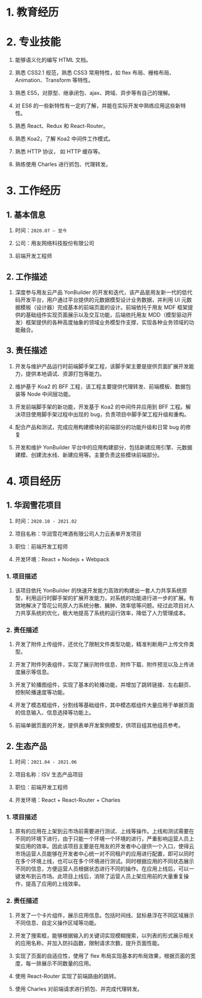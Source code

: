 # 1. 教育经历

# 2. 专业技能

1. 能够语义化的编写 HTML 文档。

2. 熟悉 CSS2.1 规范，熟悉 CSS3 常用特性，如 flex 布局、栅格布局、Animation、Transform 等特性。

3. 熟悉 ES5，对原型、继承闭包、ajax、跨域、异步等有自己的理解。

4. 对 ES6 的一些新特性有一定的了解，并能在实际开发中熟练应用这些新特性。

5. 熟悉 React、Redux 和 React-Router。

6. 熟悉 Koa2，了解 Koa2 中间件工作模式。

7. 熟悉 HTTP 协议， 如 HTTP 缓存等。

8. 熟练使用 Charles 进行抓包、代理转发。

# 3. 工作经历

## 1. 基本信息

1. 时间：`2020.07 – 至今`

2. 公司：用友网络科技股份有限公司

3. 前端开发工程师

## 2. 工作描述

1. 深度参与用友云产品 YonBuilder 的开发和迭代，该产品是用友新一代的低代码开发平台，用户通过平台提供的元数据模型设计业务数据，并利用 UI 元数据模板（设计器）完成基本的前端页面的设计。前端依托于用友 MDF 框架提供的基础组件实现页面展示以及交互功能，后端依托用友 MDD（模型驱动开发）框架提供的各种高度抽象的领域业务模型作支撑，实现各种业务领域的功能融合。

## 3. 责任描述

1. 开发与维护产品运行时前端脚手架工程，该脚手架主要是提供页面扩展开发能力，提供本地调试、资源打包等能力。

2. 维护基于 Koa2 的 BFF 工程，该工程主要提供代理转发、前端模板、数据包装等 Node 中间层功能。

3. 开发前端脚手架的新功能，开发基于 Koa2 的中间件并应用到 BFF 工程。解决项目使用脚手架过程中出现的 bug，负责项目中脚手架工程升级和重构。

4. 配合产品和测试，完成应用构建模块的前端部分的功能升级和日常 bug 的修复

5. 开发和维护 YonBuilder 平台中的应用构建部分，包括新建应用引擎、元数据建模、创建流水线、新建应用等。主要负责这些模块前端部分。

# 4. 项目经历

## 1. 华润雪花项目

1. 时间：`2020.10 - 2021.02` 

2. 项目名称：华润雪花啤酒有限公司人力云表单开发项目

3. 职位：前端开发工程师

4. 开发环境：React + Nodejs + Webpack

### 1. 项目描述

1. 该项目依托 YonBuilder 的快速开发能力高效的构建出一套人力共享系统原型，利用运行时脚手架的扩展开发能力，对系统的功能进行进一步的扩展。有效地解决了雪花公司原人力系统分散、臃肿、效率低等问题。经过此项目对人力共享系统的优化，极大地提高了系统的运行效率，降低了人力管理成本。

### 2. 责任描述


1. 开发了附件上传组件，还优化了限制文件类型功能，精准判断用户上传文件类型。

2. 开发了附件列表组件，实现了展示附件信息、附件下载、附件预览以及上传进度展示等信息。

3. 开发了轮播图组件，实现了基本的轮播功能，并增加了跳转链接、左右翻页、控制轮播速度等功能。

4. 开发了模态框组件，分割线等基础组件，其中模态框组件大量应用于单据页面的信息输入、信息选择等功能上。

5. 前端单据页面的开发，提供表单开发案例模型，供项目组其他组员参考。

## 2. 生态产品

1. 时间：`2021.04 - 2021.06`

2. 项目名称：ISV 生态产品项目

3. 职位：前端开发工程师

4. 开发环境：React + React-Router + Charles

### 1. 项目描述

1. 原有的应用在上架到云市场前需要进行测试、上线等操作。上线和测试需要在不同的环境下进行，由于只能一个环境一个环境的进行，严重影响运营人员上架应用的效率。因此该项目主要是在用友的开发者中心提供一个入口，使得云市场运营人员能够在开发者中心统一对不同租户的应用进行配置，即可以同时在多个环境上线，也可以在多个环境进行测试。同时根据应用的不同状态展示不同的信息，方便运营人员根据状态进行不同的操作。在应用上线后，可以一键发布到云市场。此项目上线后，消除了运营人员上架应用前的大量重复操作，提高了应用的上线效率。

### 2. 责任描述

1. 开发了一个卡片组件，展示应用信息。包括时间线、鼠标悬浮在不同区域展示不同信息、自定义操作区域等功能。

2. 开发了搜索框，能够根据输入的关键词实现模糊搜索，以列表的形式展示相关的应用名称，并加入防抖函数，限制请求次数，提升页面性能。

3. 实现了页面的自适应性，使用了 flex 布局实现基本的布局效果，根据页面的宽度，每一排展示不同数量的应用。

4. 使用 React-Router 实现了前端路由的跳转。

5. 使用 Charles 对前端请求进行抓包、并完成代理转发。
